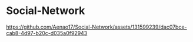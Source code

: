 # Social-Network


https://github.com/Aenao17/Social-Network/assets/131599239/dac07bce-cab8-4d97-b20c-d035a0f92943

